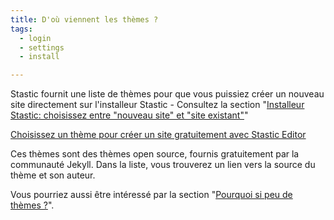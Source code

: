 ```yaml
---
title: D'où viennent les thèmes ?
tags:
  - login
  - settings
  - install

---
```

Stastic fournit une liste de thèmes pour que vous puissiez créer un nouveau site directement sur l'installeur Stastic - Consultez la section "[Installeur Stastic: choisissez entre "nouveau site" et "site existant"](https://www.stastic.net/docs/fr/stastic-install-choisir-entre-le-nouveau-site-web-et-le-site-web-existant)" 

[Choisissez un thème pour créer un site gratuitement avec Stastic Editor](https://www.stastic.net/assets/2019-08-03-953488.png) 

Ces thèmes sont des thèmes open source, fournis gratuitement par la communauté Jekyll. Dans la liste, vous trouverez un lien vers la source du thème et son auteur.

Vous pourriez aussi être intéressé par la section "[Pourquoi si peu de thèmes ?](/docs/fr/pourquoi-si-peu-de-themes)".
